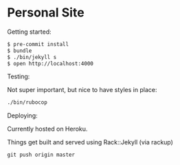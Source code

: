 # Personal Site

Getting started:

```sh
$ pre-commit install
$ bundle
$ ./bin/jekyll s
$ open http://localhost:4000
```

Testing:

Not super important, but nice to have styles in place:

```sh
./bin/rubocop
```

Deploying:

Currently hosted on Heroku.

Things get built and served using Rack::Jekyll (via rackup)

    git push origin master
